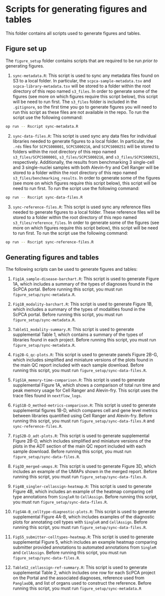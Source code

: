 # Scripts for generating figures and tables

This folder contains all scripts used to generate figures and tables.

## Figure set up

The `figure_setup` folder contains scripts that are required to be run _prior to_ generating figures.

1. `sync-metadata.R`: This script is used to sync any metadata files found on S3 to a local folder.
In particular, the `scpca-sample-metadata.tsv` and `scpca-library-metadata.tsv` will be stored to a folder within the root directory of this repo named `s3_files`.
In order to generate some of the figures (see more on which figures require this script below), this script will be need to run first.
The `s3_files` folder is included in the `.gitignore`, so the first time you go to generate figures you will need to run this script as these files are not available in the repo.
To run the script use the following command:

```sh
op run -- Rscript sync-metadata.R
```

2. `sync-data-files.R`: This script is used sync any data files for individual libraries needed to generate figures to a local folder.
In particular, the `.rds` files for `SCPCS000001`, `SCPCS000216`, and `SCPCS000251` will be stored to folders within the root directory of this repo named `s3_files/SCPCS000001`, `s3_files/SCPCS000216`, and `s3_files/SCPCS000251`, respectively.
Additionally, the results from benchmarking 3 single-cell and 3 single-nuclei samples with both Alevin-fry and Cell Ranger will be stored to a folder within the root directory of this repo named `s3_files/benchmarking_results`.
In order to generate some of the figures (see more on which figures require this script below), this script will be need to run first.
To run the script use the following command:

```sh
op run -- Rscript sync-data-files.R
```

3. `sync-reference-files.R`: This script is used sync any reference files needed to generate figures to a local folder.
These reference files will be stored to a folder within the root directory of this repo named `s3_files/reference_files`.
In order to generate some of the figures (see more on which figures require this script below), this script will be need to run first.
To run the script use the following command:

```sh
op run -- Rscript sync-reference-files.R
```

## Generating figures and tables

The following scripts can be used to generate figures and tables:

1. `Fig1A_sample-disease-barchart.R`: This script is used to generate Figure 1A, which includes a summary of the types of diagnoses found in the ScPCA portal.
Before running this script, you must run `figure_setup/sync-metadata.R`.

2. `Fig1B_modality-barchart.R`: This script is used to generate Figure 1B, which includes a summary of the types of modalities found in the ScPCA portal.
Before running this script, you must run `figure_setup/sync-metadata.R`.

3. `TableS1_modality-summary.R`: This script is used to generate supplemental Table 1, which contains a summary of the types of libraries found in each project.
Before running this script, you must run `figure_setup/sync-metadata.R`.

4. `Fig2B-G_qc-plots.R`: This script is used to generate panels Figure 2B-G, which includes simplified and miniature versions of the plots found in the main QC report included with each sample download.
Before running this script, you must run `figure_setup/sync-data-files.R`.

5. `FigS1A_memory-time-comparison.R`: This script is used to generate supplemental Figure 1A, which shows a comparison of total run time and peak memory usage for Cell Ranger and Alevin-fry.
This script uses the trace files found in `nextflow_logs`.

6. `FigS1B-D_method-metrics-comparison.R`: This script is used to generate supplemental figures 1B-D, which compares cell and gene level metrics between libraries quantified using Cell Ranger and Alevin-fry.
Before running this script, you must run `figure_setup/sync-data-files.R` and `sync-reference-files.R`.

7. `FigS2B-D_adt-plots.R`: This script is used to generate supplemental Figure 2B-D, which includes simplified and miniature versions of the plots in the ADT section of the main QC report included with each sample download.
Before running this script, you must run `figure_setup/sync-data-files.R`.

8. `Fig3D_merged-umaps.R`: This script is used to generate Figure 3D, which includes an example of the UMAPs shown in the merged report.
Before running this script, you must run `figure_setup/sync-data-files.R`.

9. `Fig4B_singler-cellassign-heatmap.R`: This script is used to generate Figure 4B, which includes an example of the heatmap comparing cell type annotations from `SingleR` to `CellAssign`.
Before running this script, you must run `figure_setup/sync-data-files.R`.

10. `FigS4A-B_celltype-diagnostic-plots.R`: This script is used to generate supplemental Figure 4A-B, which includes examples of the diagnostic plots for annotating cell types with `SingleR` and `CellAssign`.
Before running this script, you must run `figure_setup/sync-data-files.R`.

11. `FigS5_submitter-celltypes-heatmap.R`: This script is used to generate supplemental Figure 5, which includes an example heatmap comparing submitter provided annotations to automated annotations from `SingleR` and `CellAssign`.
Before running this script, you must run `figure_setup/sync-data-files.R`.

12. `TableS2_cellassign-ref-summary.R`: This script is used to generate supplemental Table 2, which includes one row for each ScPCA project on the Portal and the associated diagnoses, reference used from `PanglaoDB`, and list of organs used to construct the reference.
Before running this script, you must run `figure_setup/sync-metadata.R`
